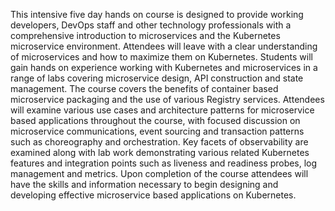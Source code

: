 This intensive five day hands on course is designed to provide working developers, DevOps staff and other technology professionals with a comprehensive introduction to microservices and the Kubernetes microservice environment. Attendees will leave with a clear understanding of microservices and how to maximize them on Kubernetes. Students will gain hands on experience working with Kubernetes and microservices in a range of labs covering microservice design, API construction and state management.
The course covers the benefits of container based microservice packaging and the use of various Registry services. Attendees will examine various use cases and architecture patterns for microservice based applications throughout the course, with focused discussion on microservice communications, event sourcing and transaction patterns such as choreography and orchestration. Key facets of observability are examined along with lab work demonstrating various related Kubernetes features and integration points such as liveness and readiness probes, log management and metrics. Upon completion of the course attendees will have the skills and information necessary to begin designing and developing effective microservice based applications on Kubernetes.
